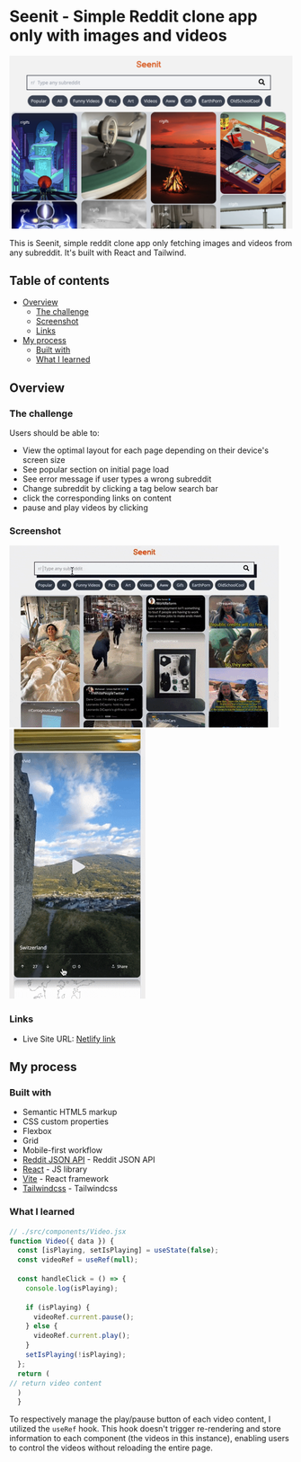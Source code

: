 # Seenit - Simple Reddit clone app only with images and videos

![thumbnail](public/screenshot.png)

This is Seenit, simple reddit clone app only fetching images and videos from any subreddit. It's built with React and Tailwind.

## Table of contents

- [Overview](#overview)
  - [The challenge](#the-challenge)
  - [Screenshot](#screenshot)
  - [Links](#links)
- [My process](#my-process)
  - [Built with](#built-with)
  - [What I learned](#what-i-learned)

## Overview

### The challenge

Users should be able to:

- View the optimal layout for each page depending on their device's screen size
- See popular section on initial page load
- See error message if user types a wrong subreddit
- Change subreddit by clicking a tag below search bar
- click the corresponding links on content
- pause and play videos by clicking

### Screenshot

![thumbnail-1](public/thumbnail-1.gif)
![thumbnail-2](public/thumbnail-2.gif)

### Links

- Live Site URL: [Netlify link](https://seenit-reddit-clone.netlify.app)

## My process

### Built with

- Semantic HTML5 markup
- CSS custom properties
- Flexbox
- Grid
- Mobile-first workflow
- [Reddit JSON API](https://github.com/reddit-archive/reddit/wiki/JSON) - Reddit JSON API
- [React](https://reactjs.org/) - JS library
- [Vite](https://nextjs.org/) - React framework
- [Tailwindcss](https://tailwindcss.com) - Tailwindcss

### What I learned

```javascript
// ./src/components/Video.jsx
function Video({ data }) {
  const [isPlaying, setIsPlaying] = useState(false);
  const videoRef = useRef(null);

  const handleClick = () => {
    console.log(isPlaying);

    if (isPlaying) {
      videoRef.current.pause();
    } else {
      videoRef.current.play();
    }
    setIsPlaying(!isPlaying);
  };
  return (
// return video content
  )
  }
```

To respectively manage the play/pause button of each video content, I utilized the `useRef` hook. This hook doesn't trigger re-rendering and store information to each component (the videos in this instance), enabling users to control the videos without reloading the entire page.
